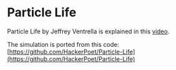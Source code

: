 # Particle Life

Particle Life by Jeffrey Ventrella is explained in this [video](https://vimeo.com/222974687).

The simulation is ported from this code: [https://github.com/HackerPoet/Particle-Life](https://github.com/HackerPoet/Particle-Life)
